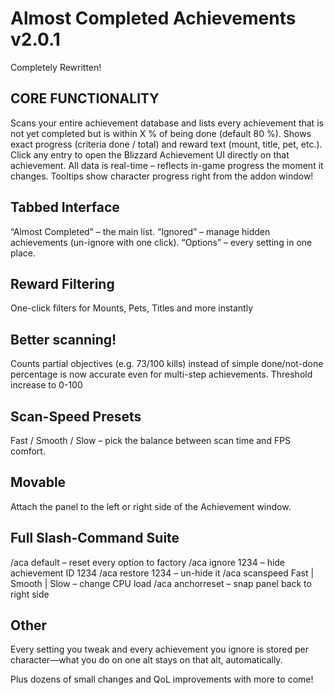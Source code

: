 # Almost Completed Achievements v2.0.1
Completely Rewritten!

## CORE FUNCTIONALITY
 Scans your entire achievement database and lists every achievement that is not yet completed but is within X % of being done (default 80 %).
 Shows exact progress (criteria done / total) and reward text (mount, title, pet, etc.).
 Click any entry to open the Blizzard Achievement UI directly on that achievement.
 All data is real-time – reflects in-game progress the moment it changes.
 Tooltips show character progress right from the addon window!

## Tabbed Interface
“Almost Completed” – the main list.
“Ignored” – manage hidden achievements (un-ignore with one click).
 “Options” – every setting in one place.

## Reward Filtering
One-click filters for Mounts, Pets, Titles and more instantly

## Better scanning!
Counts partial objectives (e.g. 73/100 kills) instead of simple done/not-done  percentage is now accurate even for multi-step achievements.
Threshold increase to 0-100 

## Scan-Speed Presets
Fast / Smooth / Slow – pick the balance between scan time and FPS comfort.

## Movable
Attach the panel to the left or right side of the Achievement window.

## Full Slash-Command Suite
/aca default – reset every option to factory
/aca ignore 1234 – hide achievement ID 1234
/aca restore 1234 – un-hide it
/aca scanspeed Fast | Smooth | Slow – change CPU load
/aca anchorreset – snap panel back to right side

## Other
Every setting you tweak and every achievement you ignore is stored per character—what you do on one alt stays on that alt, automatically.

Plus dozens of small changes and QoL improvements with more to come! 
